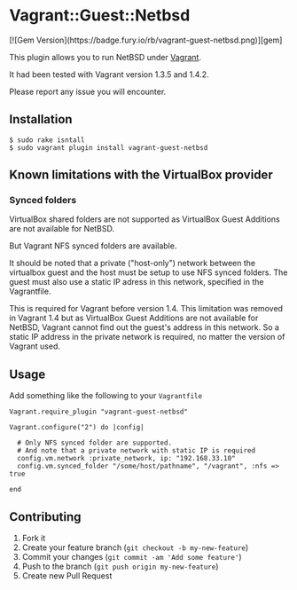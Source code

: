 # Vagrant::Guest::Netbsd

<span class="badges">
[![Gem Version](https://badge.fury.io/rb/vagrant-guest-netbsd.png)][gem]</span>

This plugin allows you to run NetBSD under [Vagrant][vagrant].

It had been tested with Vagrant version 1.3.5 and 1.4.2.

Please report any issue you will encounter.

## Installation


    $ sudo rake isntall 
    $ sudo vagrant plugin install vagrant-guest-netbsd

## Known limitations with the VirtualBox provider

### Synced folders

VirtualBox shared folders are not supported as VirtualBox Guest Additions
are not available for NetBSD.

But Vagrant NFS synced folders are available.

It should be noted that a private ("host-only") network between the
virtualbox guest and the host must be setup to use NFS synced
folders.  The guest must also use a static IP adress in this network,
specified in the Vagrantfile.

This is required for Vagrant before version 1.4. This limitation
was removed in Vagrant 1.4 but as VirtualBox Guest Additions are
not available for NetBSD, Vagrant cannot find out the guest's address
in this network. So a static IP address in the private network is
required, no matter the version of Vagrant used.

## Usage

Add something like the following to your `Vagrantfile`


    Vagrant.require_plugin "vagrant-guest-netbsd"
  
    Vagrant.configure("2") do |config|
      
      # Only NFS synced folder are supported.
      # And note that a private network with static IP is required
      config.vm.network :private_network, ip: "192.168.33.10"
      config.vm.synced_folder "/some/host/pathname", "/vagrant", :nfs => true

    end


## Contributing

1. Fork it
2. Create your feature branch (`git checkout -b my-new-feature`)
3. Commit your changes (`git commit -am 'Add some feature'`)
4. Push to the branch (`git push origin my-new-feature`)
5. Create new Pull Request


[gem]: http://badge.fury.io/rb/vagrant-guest-netbsd
[vagrant]: http://www.vagrantup.com/ "Vagrant"
